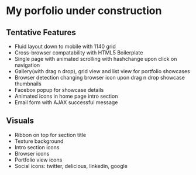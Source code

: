 # My porfolio under construction

## Tentative Features
- Fluid layout down to mobile with 1140 grid
- Cross-browser compatability with HTML5 Boilerplate
- Single page with animated scrolling with hashchange upon click on navigation
- Gallery(with drag n drop), grid view and list view for portfolio showcases
- Browser detection changing browser icon upon drag n drop showcase thumbnails
- Facebox popup for showcase details
- Animated icons in home page intro section
- Email form with AJAX successful message

## Visuals
- Ribbon on top for section title
- Texture background
- Intro section icons
- Browser icons
- Portfolio view icons
- Social icons: twitter, delicious, linkedin, google
